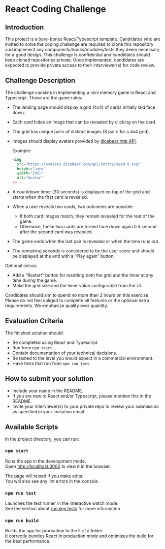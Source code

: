 # React Coding Challenge

## Introduction

This project is a bare-bones React/Typescript template. Candidates who are invited to solve the coding challenge are required to clone this repository and implement any components/hooks/modules/tests they deem necessary for a good design. This challenge is confidential and candidates should keep cloned repositories private. Once implemented, candidates are expected to provide private access to their interviewer(s) for code review.

## Challenge Description

The challenge consists in implementing a mini memory game in React and Typescript. These are the game rules:

- The landing page should display a grid (4x4) of cards initially laid face down.
- Each card hides an image that can be revealed by clicking on the card.
- The grid has unique pairs of distinct images (8 pairs for a 4x4 grid).
- Images should display avatars provided by [dicebear http API](https://avatars.dicebear.com/docs/http-api).

  Example:

  ```html
  <img
    src="https://avatars.dicebear.com/api/bottts/seed-9.svg"
    height="auto"
    width="{96}"
    alt="Avatar"
  />
  ```

- A countdown timer (30 seconds) is displayed on top of the grid and starts when the first card is revealed.
- When a user reveals two cards, two outcomes are possible:
  - If both card images match, they remain revealed for the rest of the game.
  - Otherwise, these two cards are turned face down again 0.5 second after the second card was revealed.
- The game ends when the last pair is revealed or when the time runs out.
- The remaining seconds is considered to be the user score and should be displayed at the end with a “Play again” button.

Optional extras:

- Add a "Restart" button for resetting both the grid and the timer at any time during the game.
- Make the grid size and the timer value configurable from the UI.

Candidates should aim to spend no more than 2 hours on this exercise. Please do
not feel obliged to complete all features or the optional extra requirements. We
emphasize quality over quantity.

## Evaluation Criteria

The finished solution should:

- Be completed using React and Typescript.
- Run from `npm start`.
- Contain documentation of your technical decisions.
- Be tested to the level you would expect in a commercial environment.
- Have tests that run from `npm run test`.

## How to submit your solution

- Include your name in the README.
- If you are new to React and/or Typescript, please mention this in the README.
- Invite your interviewer(s) to your private repo to review your submission as specified in your invitation email.

## Available Scripts

In the project directory, you can run:

### `npm start`

Runs the app in the development mode.\
Open [http://localhost:3000](http://localhost:3000) to view it in the browser.

The page will reload if you make edits.\
You will also see any lint errors in the console.

### `npm run test`

Launches the test runner in the interactive watch mode.\
See the section about [running tests](https://facebook.github.io/create-react-app/docs/running-tests) for more information.

### `npm run build`

Builds the app for production to the `build` folder.\
It correctly bundles React in production mode and optimizes the build for the best performance.
